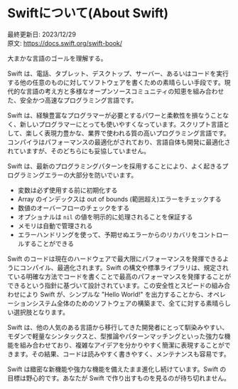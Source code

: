 # Swiftについて\(About Swift\)

最終更新日: 2023/12/29  
原文: https://docs.swift.org/swift-book/

大まかな言語のゴールを理解する。

Swift は、電話、タブレット、デスクトップ、サーバー、あるいはコードを実行する他の任意のものに対してソフトウェアを書くための素晴らしい手段です。現代的な言語の考え方と多様なオープンソースコミュニティの知恵を組み合わせた、安全かつ高速なプログラミング言語です。

Swift は、経験豊富なプログラマーが必要とするパワーと柔軟性を損なうことなく、新しいプログラマーにとっても使いやすくなっています。スクリプト言語として、楽しく表現力豊かな、業界で使われる質の高いプログラミング言語です。コンパイラはパフォーマンスの最適化がされており、言語自体も開発に最適化されていますが、そのどちらにも妥協していません。

Swift は、最新のプログラミングパターンを採用することにより、よく起きるプログラミングエラーの大部分を防いでいます。

* 変数は必ず使用する前に初期化する
* Array のインデックスは out of bounds \(範囲超え\)エラーをチェックする
* 数値のオーバーフローのチェックをする
* オプショナルは `nil` の値を明示的に処理されることを保証する
* メモリは自動で管理される
* エラーハンドリングを使って、予期せぬエラーからのリカバリをコントロールすることができる

Swift のコードは現在のハードウェアで最大限にパフォーマンスを発揮できるようにコンパイル、最適化されます。Swift の構文や標準ライブラリは、規定されている明確な方法でコードを書くことで最高のパフォーマンスを発揮することができるという指針に基づいて設計されています。この安全性とスピードの組み合わせにより Swift が、シンプルな "Hello World!" を出力することから、オペレーションシステム全体のためのソフトウェアの構築まで、全てに対する素晴らしい選択肢となります。

Swift は、他の人気のある言語から移行してきた開発者にとって馴染みやすい、モダンで軽量なシンタックスと、型推論やパターンマッチングといった強力な機能を組み合わせており、複雑なアイデアを分かりやすく簡潔に表現することができます。その結果、コードは読みやすく書きやすく、メンテナンスも容易です。

Swift は緻密な新機能や強力な機能を備えたまま進化し続けています。Swift の目標は野心的です。あなたが Swift で作り出すものを見るのが待ち切れません。